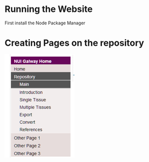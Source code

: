 Running the Website
===================

First install the Node Package Manager


Creating Pages on the repository
================================




![alt text](./readme_assets/nav_menu.png "Navigation Menu")